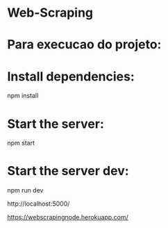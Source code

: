 # Web-Scraping

# Para execucao do projeto:
# Install dependencies:
npm install 

# Start the server:
npm start 

# Start the server dev:
npm run dev 

http://localhost:5000/

https://webscrapingnode.herokuapp.com/



